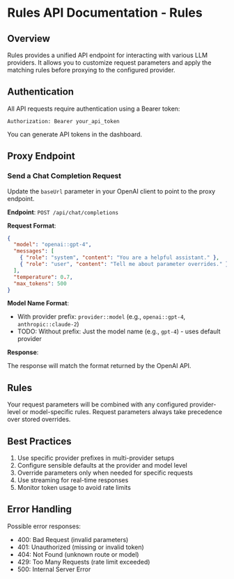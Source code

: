 # Rules API Documentation - Rules

## Overview

Rules provides a unified API endpoint for interacting with various LLM providers. It allows you to customize request parameters and apply the matching rules before proxying to the configured provider.

## Authentication

All API requests require authentication using a Bearer token:

```
Authorization: Bearer your_api_token
```

You can generate API tokens in the dashboard.

## Proxy Endpoint

### Send a Chat Completion Request

Update the `baseUrl` parameter in your OpenAI client to point to the proxy endpoint.

**Endpoint**: `POST /api/chat/completions`

**Request Format**:

```json
{
  "model": "openai::gpt-4",
  "messages": [
    { "role": "system", "content": "You are a helpful assistant." },
    { "role": "user", "content": "Tell me about parameter overrides." }
  ],
  "temperature": 0.7,
  "max_tokens": 500
}
```

**Model Name Format**:

- With provider prefix: `provider::model` (e.g., `openai::gpt-4`, `anthropic::claude-2`)
- TODO: Without prefix: Just the model name (e.g., `gpt-4`) - uses default provider

**Response**:

The response will match the format returned by the OpenAI API.

## Rules

Your request parameters will be combined with any configured provider-level or model-specific rules. Request parameters always take precedence over stored overrides.

## Best Practices

1. Use specific provider prefixes in multi-provider setups
2. Configure sensible defaults at the provider and model level
3. Override parameters only when needed for specific requests
4. Use streaming for real-time responses
5. Monitor token usage to avoid rate limits

## Error Handling

Possible error responses:

- 400: Bad Request (invalid parameters)
- 401: Unauthorized (missing or invalid token)
- 404: Not Found (unknown route or model)
- 429: Too Many Requests (rate limit exceeded)
- 500: Internal Server Error
